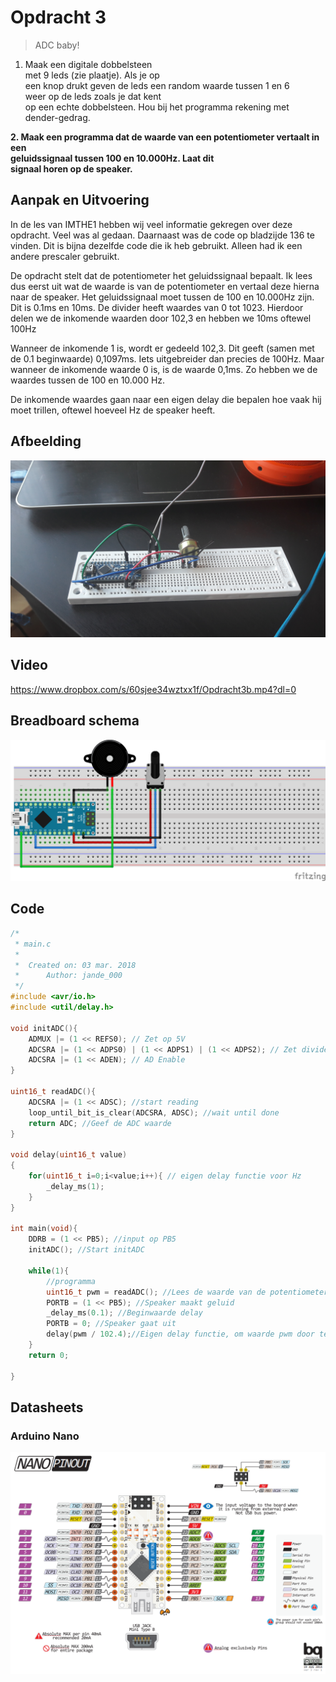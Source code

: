 # Opdracht 3

> ADC baby!

1. Maak	 een	 digitale	 dobbelsteen	
met	9	leds	 (zie	plaatje).	Als	je	op	
een	knop	drukt	geven	de	leds	een	
random	 waarde	 tussen	 1	 en	 6	
weer	op	de	leds zoals	je	dat	kent	
op	een	echte	dobbelsteen.	Hou	bij	
het	 programma	 rekening	 met	
dender-gedrag.

**2. Maak	 een	 programma	 dat	 de	
waarde	 van	 een	 potentiometer	 vertaalt	 in	 een	
geluidssignaal	 tussen	 100	 en	 10.000Hz. Laat	 dit	
signaal	horen	op	de	speaker.**

## Aanpak en Uitvoering

In de les van IMTHE1 hebben wij veel informatie gekregen over deze opdracht. Veel was al gedaan. Daarnaast was de code op bladzijde 136 te vinden. Dit is bijna dezelfde code die ik heb gebruikt. Alleen had ik een andere prescaler gebruikt.
 
De opdracht stelt dat de potentiometer het geluidssignaal bepaalt. Ik lees dus eerst uit wat de waarde is van de potentiometer en vertaal deze hierna naar de speaker. Het geluidssignaal moet tussen de 100 en 10.000Hz zijn. Dit is 0.1ms en 10ms. De divider heeft waardes van 0 tot 1023. Hierdoor delen we de inkomende waarden door 102,3 en hebben we 10ms oftewel 100Hz

Wanneer de inkomende 1 is, wordt er gedeeld 102,3. Dit geeft (samen met de 0.1 beginwaarde) 0,1097ms. Iets uitgebreider dan precies de 100Hz. Maar wanneer de inkomende waarde 0 is, is de waarde 0,1ms. Zo hebben we de waardes tussen de 100 en 10.000 Hz.

De inkomende waardes gaan naar een eigen delay die bepalen hoe vaak hij moet trillen, oftewel hoeveel Hz de speaker heeft.





## Afbeelding

![Opdracht 3 - ADC baby! - Afbeelding](https://raw.githubusercontent.com/Jandepiel/Imthe1/master/O_3.2/assets/20180404_190614.jpg)

## Video

https://www.dropbox.com/s/60sjee34wztxx1f/Opdracht3b.mp4?dl=0

## Breadboard schema

![Opdracht 3 - ADC baby! - Afbeelding](https://raw.githubusercontent.com/Jandepiel/Imthe1/master/O_3.2/assets/frit3b.png)

## Code
```c
/*
 * main.c
 *
 *  Created on: 03 mar. 2018
 *      Author: jande_000
 */
#include <avr/io.h>
#include <util/delay.h>

void initADC(){
    ADMUX |= (1 << REFS0); // Zet op 5V
    ADCSRA |= (1 << ADPS0) | (1 << ADPS1) | (1 << ADPS2); // Zet divider op 128 voor 10 bit precisie
    ADCSRA |= (1 << ADEN); // AD Enable
}

uint16_t readADC(){
    ADCSRA |= (1 << ADSC); //start reading
    loop_until_bit_is_clear(ADCSRA, ADSC); //wait until done
    return ADC; //Geef de ADC waarde
}

void delay(uint16_t value)
{
    for(uint16_t i=0;i<value;i++){ // eigen delay functie voor Hz
        _delay_ms(1);
    }
}

int main(void){
    DDRB = (1 << PB5); //input op PB5
    initADC(); //Start initADC

    while(1){
        //programma
        uint16_t pwm = readADC(); //Lees de waarde van de potentiometer PC0
        PORTB = (1 << PB5); //Speaker maakt geluid
        _delay_ms(0.1); //Beginwaarde delay
        PORTB = 0; //Speaker gaat uit
        delay(pwm / 102.4);//Eigen delay functie, om waarde pwm door te geven
    }
    return 0;

}

```

## Datasheets

### Arduino Nano
![Schematic Arduino Nano - Afbeelding](https://raw.githubusercontent.com/Jandepiel/Imthe1/master/O_1/assets/nano.png)


